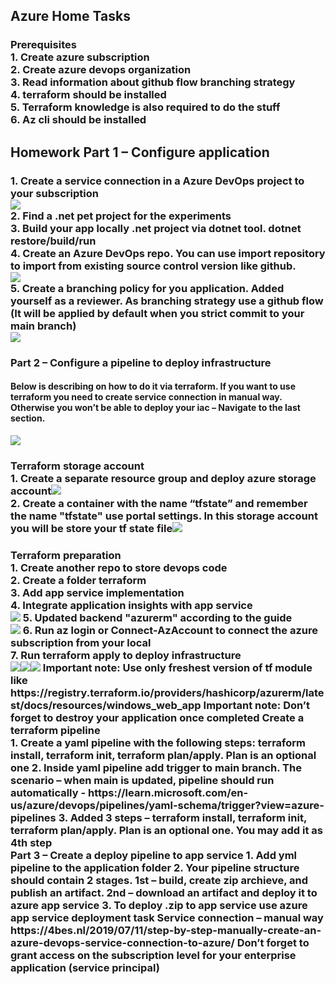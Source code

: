 <h2>Azure Home Tasks</h2>
<head>
<h3>Prerequisites</br>
1.	Create azure subscription</br>
2.	Create azure devops organization</br>
3.	Read information about github flow branching strategy</br>
4.	terraform should be installed </br>
5.	Terraform knowledge is also required to do the stuff</br>
6.	Az cli should be installed</br></h3>
<h2>Homework Part 1 – Configure application</h2><h3>
1.	Create a service connection in a Azure DevOps project to your subscription</br><img src="https://github.com/korotetskiy/img/blob/main/azure1-1.png"></br>
2.	Find a .net pet project for the experiments</br>
3.	Build your app locally .net project via dotnet tool. dotnet restore/build/run</br>
4.	Create an Azure DevOps repo. You can use import repository to import from existing source control version like github.</br><img src="https://github.com/korotetskiy/img/blob/main/azure1-4-repo.jpg"></br>
5.	Create a branching policy for you application. Added yourself as a reviewer. As branching strategy use a github flow (It will be applied by default when you strict commit to your main branch)</br><img src="https://github.com/korotetskiy/img/blob/main/azure1-5.png"></br></h3>
<h3>Part 2 – Configure a pipeline to deploy infrastructure</h3>
<h4>Below is describing on how to do it via terraform. If you want to use terraform you need to create service connection in manual way. Otherwise you won’t be able to deploy your iac – Navigate to the last section.</h4><img src="https://github.com/korotetskiy/img/blob/main/azure-pipleline.png">
<h3>Terraform storage account</br>
1.	Create a separate resource group and deploy azure storage account<img src="https://github.com/korotetskiy/img/blob/main/azure2-1.png"></br>
2.	Create a container with the name “tfstate” and remember the name "tfstate"  use portal settings. In this storage account you will be store your tf state file<img src="https://github.com/korotetskiy/img/blob/main/azure2-2.png"> </h3>   
<h3>Terraform preparation</br>
1.	Create another repo to store devops code</br>
2.	Create a folder terraform</br>
3.	Add app service implementation</br> 
4.	Integrate application insights with app service</br>
<img src="https://github.com/korotetskiy/img/blob/main/azure-pr1.png">
5.	Updated backend "azurerm" according to the guide </br><img src="https://github.com/korotetskiy/img/blob/main/azure-tp.png">
6.	Run az login or Connect-AzAccount to connect the azure subscription from your local</br>
7.	Run terraform apply to deploy infrastructure </br><img src="https://github.com/korotetskiy/img/blob/main/azure_run_tf.png"><img src="https://github.com/korotetskiy/img/blob/main/azure_run_tf1.png"><img src="https://github.com/korotetskiy/img/blob/main/azure_run_tf2.png">
Important note: Use only freshest version of tf module like https://registry.terraform.io/providers/hashicorp/azurerm/latest/docs/resources/windows_web_app
Important note: Don’t forget to destroy your application once completed
Create a terraform pipeline</br>
1.	Create a yaml pipeline with the following steps: terraform install, terraform init, terraform plan/apply. Plan is an optional one 
2.	Inside yaml pipeline add trigger to main branch. The scenario – when main is updated, pipeline should run automatically - https://learn.microsoft.com/en-us/azure/devops/pipelines/yaml-schema/trigger?view=azure-pipelines
3.	Added 3 steps – terraform install, terraform init, terraform plan/apply. Plan is an optional one. You may add it as 4th step
</br>Part 3 – Create a deploy pipeline to app service
1.	Add yml pipeline to the application folder
2.	Your pipeline structure should contain 2 stages. 1st – build, create zip archieve, and publish an artifact. 2nd – download an artifact and deploy it to azure app service 
3.	To deploy .zip to app service use azure app service deployment task
Service connection – manual way
https://4bes.nl/2019/07/11/step-by-step-manually-create-an-azure-devops-service-connection-to-azure/
Don’t forget to grant access on the subscription level for your enterprise application (service principal)
